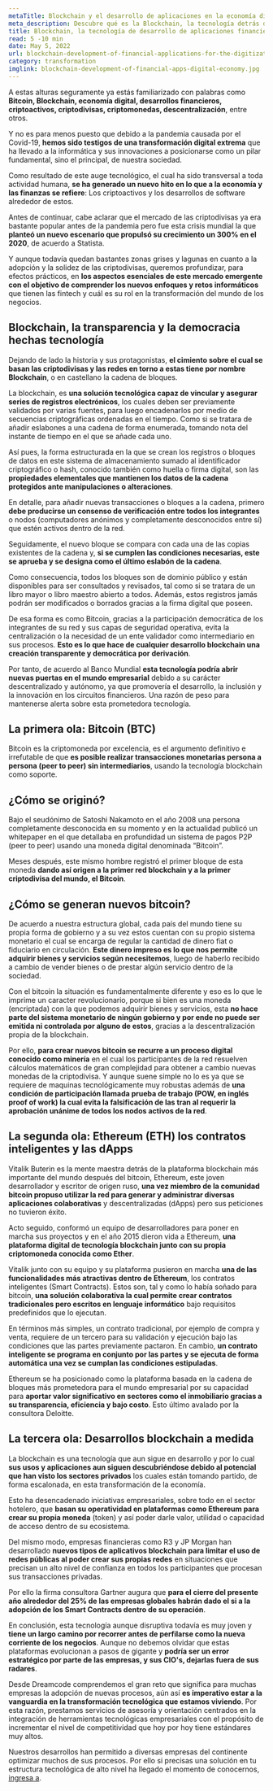 ```yaml
---
metaTitle: Blockchain y el desarrollo de aplicaciones en la economía digital
meta_description: Descubre qué es la Blockchain, la tecnología detrás del Bitcoin y otros desarrollos que día a día gana mayor terreno en el mundo financiero.
title: Blockchain, la tecnología de desarrollo de aplicaciones financieras que busca digitalizar la economía
read: 5 -10 min
date: May 5, 2022
url: blockchain-development-of-financial-applications-for-the-digitization-of-the-economy
category: transformation
imglink: blockchain-development-of-financial-apps-digital-economy.jpg
---
```


A estas alturas seguramente ya estás familiarizado con palabras como **Bitcoin, Blockchain, economía digital, desarrollos financieros, criptoactivos, criptodivisas, criptomonedas, descentralización**, entre otros.

Y no es para menos puesto que debido a la pandemia causada por el Covid-19, **hemos sido testigos de una transformación digital extrema** que ha llevado a la informática y sus innovaciones a posicionarse como un pilar fundamental, sino el principal, de nuestra sociedad.

Como resultado de este auge tecnológico, el cual ha sido transversal a toda actividad humana, **se ha generado un nuevo hito en lo que a la economía y las finanzas se refiere**: Los criptoactivos y los desarrollos de software alrededor de estos.

Antes de continuar, cabe aclarar que el mercado de las criptodivisas ya era bastante popular antes de la pandemia pero fue esta crisis mundial la que **planteó un nuevo escenario que propulsó su crecimiento un 300% en el 2020**, de acuerdo a Statista.

Y aunque todavía quedan bastantes zonas grises y lagunas en cuanto a la adopción y la solidez de las criptodivisas, queremos profundizar, para efectos prácticos, en **los aspectos esenciales de este mercado emergente con el objetivo de comprender los nuevos enfoques y retos informáticos** que tienen las fintech y cuál es su rol en la transformación del mundo de los negocios.

## Blockchain, la transparencia y la democracia hechas tecnología

Dejando de lado la historia y sus protagonistas, **el cimiento sobre el cual se basan las criptodivisas y las redes en torno a estas tiene por nombre Blockchain**, o en castellano la cadena de bloques.

La blockchain, es **una solución tecnológica capaz de vincular y asegurar series de registros electrónicos**, los cuales deben ser previamente validados por varias fuentes, para luego encadenarlos por medio de secuencias criptográficas ordenadas en el tiempo. Como si se tratara de añadir eslabones a una cadena de forma enumerada, tomando nota del instante de tiempo en el que se añade cada uno.

Así pues, la forma estructurada en la que se crean los registros o bloques de datos en este sistema de almacenamiento sumado al identificador criptográfico o hash, conocido también como huella o firma digital, son las **propiedades elementales que mantienen los datos de la cadena protegidos ante manipulaciones o alteraciones**.

En detalle, para añadir nuevas transacciones o bloques a la cadena, primero **debe producirse un consenso de verificación entre todos los integrantes** o nodos (computadores anónimos y completamente desconocidos entre sí) que estén activos dentro de la red.

Seguidamente, el nuevo bloque se compara con cada una de las copias existentes de la cadena y, **si se cumplen las condiciones necesarias, este se aprueba y se designa como el último eslabón de la cadena**.

Como consecuencia, todos los bloques son de dominio público y están disponibles para ser consultados y revisados, tal como si se tratara de un libro mayor o libro maestro abierto a todos. Además, estos registros jamás podrán ser modificados o borrados gracias a la firma digital que poseen.

De esa forma es como Bitcoin, gracias a la participación democrática de los integrantes de su red y sus capas de seguridad operativa, evita la centralización o la necesidad de un ente validador como intermediario en sus procesos. **Esto es lo que hace de cualquier desarrollo blockchain una creación transparente y democrática por derivación**.

Por tanto, de acuerdo al Banco Mundial **esta tecnología podría abrir nuevas puertas en el mundo empresarial** debido a su carácter descentralizado y autónomo, ya que promovería el desarrollo, la inclusión y la innovación en los circuitos financieros. Una razón de peso para mantenerse alerta sobre esta prometedora tecnología.

## La primera ola: Bitcoin (BTC)

Bitcoin es la criptomoneda por excelencia, es el argumento definitivo e irrefutable de que **es posible realizar transacciones monetarias persona a persona (peer to peer) sin intermediarios**, usando la tecnología blockchain como soporte.

## ¿Cómo se originó?

Bajo el seudónimo de Satoshi Nakamoto en el año 2008 una persona completamente desconocida en su momento y en la actualidad publicó un whitepaper en el que detallaba en profundidad un sistema de pagos P2P (peer to peer) usando una moneda digital denominada “Bitcoin”.

Meses después, este mismo hombre registró el primer bloque de esta moneda **dando así origen a la primer red blockchain y a la primer criptodivisa del mundo, el Bitcoin**.

## ¿Cómo se generan nuevos bitcoin?

De acuerdo a nuestra estructura global, cada país del mundo tiene su propia forma de gobierno y a su vez estos cuentan con su propio sistema monetario el cual se encarga de regular la cantidad de dinero fiat o fiduciario en circulación. **Este dinero impreso es lo que nos permite adquirir bienes y servicios según necesitemos**, luego de haberlo recibido a cambio de vender bienes o de prestar algún servicio dentro de la sociedad.

Con el bitcoin la situación es fundamentalmente diferente y eso es lo que le imprime un caracter revolucionario, porque si bien es una moneda (encriptada) con la que podemos adquirir bienes y servicios, esta **no hace parte del sistema monetario de ningún gobierno y por ende no puede ser emitida ni controlada por alguno de estos**, gracias a la descentralización propia de la blockchain.

Por ello, **para crear nuevos bitcoin se recurre a un proceso digital conocido como minería** en el cual los participantes de la red resuelven cálculos matemáticos de gran complejidad para obtener a cambio nuevas monedas de la criptodivisa. Y aunque suene simple no lo es ya que se requiere de maquinas tecnológicamente muy robustas además de **una condición de participación llamada prueba de trabajo (POW, en inglés proof of work) la cual evita la falsificación de las tran al requerir la aprobación unánime de todos los nodos activos de la red**.

## La segunda ola: Ethereum (ETH) los contratos inteligentes y las dApps

Vitalik Buterin es la mente maestra detrás de la plataforma blockchain más importante del mundo después del bitcoin, Ethereum, este joven desarrollador y escritor de origen ruso, **una vez miembro de la comunidad bitcoin propuso utilizar la red para generar y administrar diversas aplicaciones colaborativas** y descentralizadas (dApps) pero sus peticiones no tuvieron éxito.

Acto seguido, conformó un equipo de desarrolladores para poner en marcha sus proyectos y en el año 2015 dieron vida a Ethereum, **una plataforma digital de tecnología blockchain junto con su propia criptomoneda conocida como Ether**.

Vitalik junto con su equipo y su plataforma pusieron en marcha **una de las funcionalidades más atractivas dentro de Ethereum**, los contratos inteligentes (Smart Contracts). Estos son, tal y como lo había soñado para bitcoin, **una solución colaborativa la cual permite crear contratos tradicionales pero escritos en lenguaje informático** bajo requisitos predefinidos que lo ejecutan.

En términos más simples, un contrato tradicional, por ejemplo de compra y venta, requiere de un tercero para su validación y ejecución bajo las condiciones que las partes previamente pactaron. En cambio, **un contrato inteligente se programa en conjunto por las partes y se ejecuta de forma automática una vez se cumplan las condiciones estipuladas**.

Ethereum se ha posicionado como la plataforma basada en la cadena de bloques más prometedora para el mundo empresarial por su capacidad para **aportar valor significativo en sectores como el inmobiliario gracias a su transparencia, eficiencia y bajo costo**. Esto último avalado por la consultora Deloitte.

## La tercera ola: Desarrollos blockchain a medida

La blockchain es una tecnología que aun sigue en desarrollo y por lo cual **sus usos y aplicaciones aun siguen descubriéndose debido al potencial que han visto los sectores privados** los cuales están tomando partido, de forma escalonada, en esta transformación de la economía.

Esto ha desencadenado iniciativas empresariales, sobre todo en el sector hotelero, que **basan su operatividad en plataformas como Ethereum para crear su propia moneda** (token) y así poder darle valor, utilidad o capacidad de acceso dentro de su ecosistema.

Del mismo modo, empresas financieras como R3 y JP Morgan han desarrollado **nuevos tipos de aplicativos blockchain para limitar el uso de redes públicas al poder crear sus propias redes** en situaciones que precisan un alto nivel de confianza en todos los participantes que procesan sus transacciones privadas.

Por ello la firma consultora Gartner augura que **para el cierre del presente año alrededor del 25% de las empresas globales habrán dado el si a la adopción de los Smart Contracts dentro de su operación**.

En conclusión, esta tecnología aunque disruptiva todavía es muy joven y **tiene un largo camino por recorrer antes de perfilarse como la nueva corriente de los negocios**. Aunque no debemos olvidar que estas plataformas evolucionan a pasos de gigante y **podría ser un error estratégico por parte de las empresas, y sus CIO's, dejarlas fuera de sus radares**.

Desde Dreamcode comprendemos el gran reto que significa para muchas empresas la adopción de nuevas procesos, aún así **es imperativo estar a la vanguardia en la transformación tecnológica que estamos viviendo**. Por esta razón, prestamos servicios de asesoría y orientación centrados en la integración de herramientas tecnológicas empresariales con el propósito de incrementar el nivel de competitividad que hoy por hoy tiene estándares muy altos.

Nuestros desarrollos han permitido a diversas empresas del continente optimizar muchos de sus procesos. Por ello si precisas una solución en tu estructura tecnológica de alto nivel ha llegado el momento de conocernos, [ingresa a](https://www.dreamcodesoft.com/services).
